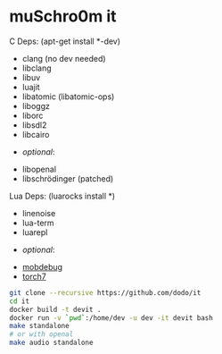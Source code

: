 muSchro0m it
============


C Deps: (apt-get install *-dev)
 * clang (no dev needed)
 * libclang
 * libuv
 * luajit
 * libatomic (libatomic-ops)
 * liboggz
 * liborc
 * libsdl2
 * libcairo
 - *optional*:
 * libopenal
 * libschrödinger (patched)

Lua Deps: (luarocks install *)
 * linenoise
 * lua-term
 * luarepl
 - *optional*:
 * [mobdebug](https://github.com/pkulchenko/MobDebug)
 * [torch7](/http://torch.ch)


```bash
git clone --recursive https://github.com/dodo/it
cd it
docker build -t devit .
docker run -v `pwd`:/home/dev -u dev -it devit bash
make standalone
# or with openal
make audio standalone
```
